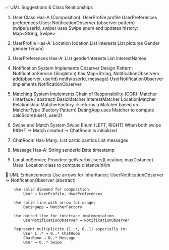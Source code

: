 ✅ UML Suggestions & Class Relationships
1. User Class
   Has-A (Composition):
        UserProfile profile
        UserPreferences preferences
    Uses:
        NotificationObserver (observer pattern)
        swipe(userId, swipe) uses Swipe enum and updates history: Map<String, Swipe>

2. UserProfile
   Has-A:
     Location location
     List<Interest> interests
     List<String> pictures
     Gender gender (Enum)

3. UserPreferences
   Has-A:
    List<Gender> genderInterests
    List<String> interestNames
    
4. Notification System
   Implements Observer Design Pattern:
     NotificationService (Singleton) has Map<String, NotificationObserver>
         add(observer, userId)
         notify(userId, message)
     UserNotificationObserver implements NotificationObserver

5. Matching System
   Implements Chain of Responsibility (COR):
     Matcher (interface / abstract)
        BasicMatcher
        InterestMatcher
        LocationMatcher
     Relationship:
        MatcherFactory → returns a Matcher based on MatcherType (Factory Pattern)
        DatingApp uses Matcher to compute calcScore(user1, user2)

6. Swipe and Match System
     Swipe Enum (LEFT, RIGHT)
     When both swipe RIGHT → Match created → ChatRoom is initialized

7. ChatRoom
     Has-Many:
         List<String> participantIds
         List<Message> messages

8. Message
       Has-A:
         String senderId
         Date timestamp

9. LocationService
     Provides:
         getNearbyUsers(Location, maxDistance)
     Uses:
         Location class to compute distanceInKm

📌 UML Enhancements
        Use arrows for inheritance:
            UserNotificationObserver → NotificationObserver (abstract)
        
        Use solid diamond for composition:
            User → UserProfile, UserPreferences
        
        Use solid line with arrow for usage:
            DatingApp → MatcherFactory
        
        Use dotted line for interface implementation
            UserNotificationObserver → NotificationObserver
        
        Represent multiplicity (1..*, 0..1) especially in:
            User 1..* → 0..* ChatRoom
            ChatRoom → 0..* Message
            User → 0..* Swipe

